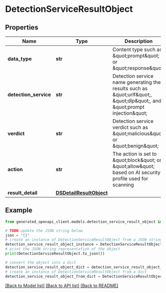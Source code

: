 # DetectionServiceResultObject


## Properties

Name | Type | Description | Notes
------------ | ------------- | ------------- | -------------
**data_type** | **str** | Content type such as \&quot;prompt\&quot; or \&quot;response\&quot; | [optional]
**detection_service** | **str** | Detection service name generating the results such as \&quot;urlf\&quot;, \&quot;dlp\&quot;, and \&quot;prompt injection\&quot; | [optional]
**verdict** | **str** | Detection service verdict such as \&quot;malicious\&quot; or \&quot;benign\&quot; | [optional]
**action** | **str** | The action is set to \&quot;block\&quot; or \&quot;allow\&quot; based on AI security profile used for scanning | [optional]
**result_detail** | [**DSDetailResultObject**](DSDetailResultObject.md) |  | [optional]

## Example

```python
from generated_openapi_client.models.detection_service_result_object import DetectionServiceResultObject

# TODO update the JSON string below
json = "{}"
# create an instance of DetectionServiceResultObject from a JSON string
detection_service_result_object_instance = DetectionServiceResultObject.from_json(json)
# print the JSON string representation of the object
print(DetectionServiceResultObject.to_json())

# convert the object into a dict
detection_service_result_object_dict = detection_service_result_object_instance.to_dict()
# create an instance of DetectionServiceResultObject from a dict
detection_service_result_object_from_dict = DetectionServiceResultObject.from_dict(detection_service_result_object_dict)
```
[[Back to Model list]](../README.md#documentation-for-models) [[Back to API list]](../README.md#documentation-for-api-endpoints) [[Back to README]](../README.md)
